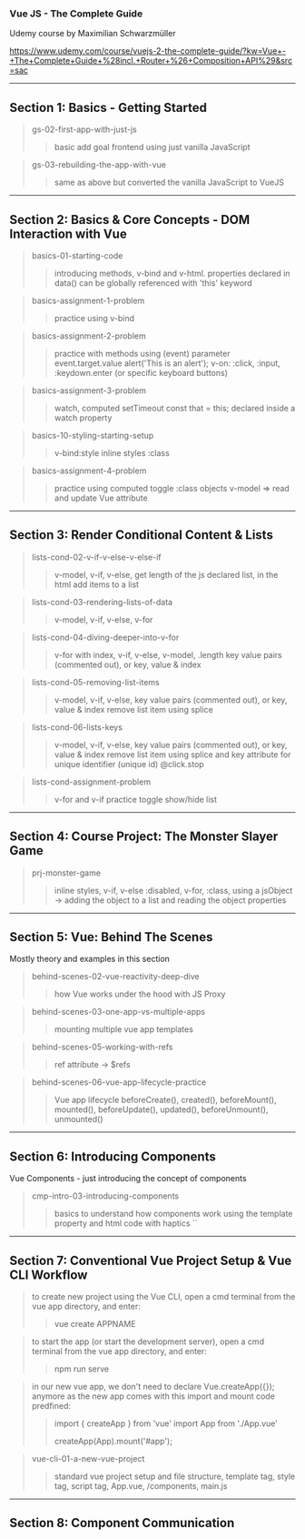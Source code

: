 ### Vue JS - The Complete Guide

Udemy course by Maximilian Schwarzmüller

https://www.udemy.com/course/vuejs-2-the-complete-guide/?kw=Vue+-+The+Complete+Guide+%28incl.+Router+%26+Composition+API%29&src=sac

---

## Section 1: Basics - Getting Started

> gs-02-first-app-with-just-js
>
> > basic add goal frontend using just vanilla JavaScript

> gs-03-rebuilding-the-app-with-vue
>
> > same as above but converted the vanilla JavaScript to VueJS

---

## Section 2: Basics & Core Concepts - DOM Interaction with Vue

> basics-01-starting-code
>
> > introducing methods, v-bind and v-html.
> > properties declared in data() can be globally referenced with 'this' keyword

> basics-assignment-1-problem
>
> > practice using v-bind

> basics-assignment-2-problem
>
> > practice with methods using (event) parameter
> > event.target.value
> > alert('This is an alert');
> > v-on:
> > :click, :input, :keydown.enter (or specific keyboard buttons)

> basics-assignment-3-problem
>
> > watch, computed
> > setTimeout
> > const that = this; declared inside a watch property

> basics-10-styling-starting-setup
>
> > v-bind:style inline styles
> > :class

> basics-assignment-4-problem
>
> > practice using computed toggle :class objects
> > v-model => read and update Vue attribute

---

## Section 3: Render Conditional Content & Lists

> lists-cond-02-v-if-v-else-v-else-if
>
> > v-model, v-if, v-else, get length of the js declared list, in the html
> > add items to a list

> lists-cond-03-rendering-lists-of-data
>
> > v-model, v-if, v-else, v-for

> lists-cond-04-diving-deeper-into-v-for
>
> > v-for with index, v-if, v-else, v-model, .length
> > key value pairs (commented out), or key, value & index

> lists-cond-05-removing-list-items
>
> > v-model, v-if, v-else,
> > key value pairs (commented out), or key, value & index
> > remove list item using splice

> lists-cond-06-lists-keys
>
> > v-model, v-if, v-else,
> > key value pairs (commented out), or key, value & index
> > remove list item using splice and key attribute for unique identifier (unique id)
> > @click.stop

> lists-cond-assignment-problem
>
> > v-for and v-if practice
> > toggle show/hide list

---

## Section 4: Course Project: The Monster Slayer Game

> prj-monster-game
>
> > inline styles, v-if, v-else
> > :disabled, v-for, :class,
> > using a jsObject -> adding the object to a list and reading the object properties

---

## Section 5: Vue: Behind The Scenes

Mostly theory and examples in this section

> behind-scenes-02-vue-reactivity-deep-dive
>
> > how Vue works under the hood with JS Proxy

> behind-scenes-03-one-app-vs-multiple-apps
>
> > mounting multiple vue app templates

> behind-scenes-05-working-with-refs
>
> > ref attribute -> $refs

> behind-scenes-06-vue-app-lifecycle-practice
>
> > Vue app lifecycle
> > beforeCreate(), created(), beforeMount(), mounted(), beforeUpdate(), updated(), beforeUnmount(), unmounted()

---

## Section 6: Introducing Components

Vue Components - just introducing the concept of components

> cmp-intro-03-introducing-components
>
> > basics to understand how components work
> > using the template property and html code with haptics ``

---

## Section 7: Conventional Vue Project Setup & Vue CLI Workflow

> to create new project using the Vue CLI, open a cmd terminal from the vue app directory, and enter:
>
> > vue create APPNAME

> to start the app (or start the development server), open a cmd terminal from the vue app directory, and enter:
>
> > npm run serve

> in our new vue app, we don't need to declare Vue.createApp({}); anymore as the new app comes with this import and mount code predfined:
>
> > import { createApp } from 'vue'
> > import App from './App.vue'
> >
> > createApp(App).mount('#app');

> vue-cli-01-a-new-vue-project
>
> > standard vue project setup and file structure, template tag, style tag, script tag,
> > App.vue, /components, main.js

---

## Section 8: Component Communication
